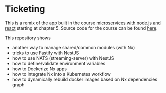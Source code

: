 # Ticketing

This is a remix of the app built in the course [microservices with node.js and react](https://www.udemy.com/course/microservices-with-node-js-and-react/) starting at chapter 5.
Source code for the course can be found [here](https://github.com/StephenGrider/ticketing).

This repository shows

- another way to manage shared/common modules (with Nx)
- tricks to use Fastify with NestJS
- how to use NATS (streaming-server) with NestJS
- how to define/validate environment variables
- how to Dockerize Nx apps
- how to integrate Nx into a Kubernetes workflow
- how to dynamically rebuild docker images based on Nx dependencies graph